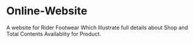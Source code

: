 # Online-Website
A website for Rider Footwear Which Illustrate full details about Shop and Total  Contents Availablity for Product.
